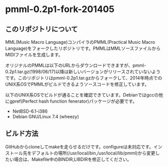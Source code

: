 pmml-0.2p1-fork-201405
============================

このリポジトリについて
----------------------

MML(Music Macro Language)コンパイラのPMML(Practical Music Macro Language)をフォークしたリポジトリです。PMMLはMMLソースファイルからMIDIファイルを生成します。

オリジナルのPMMLは以下のURLからダウンロードできますが、pmml-0.2p1.tar.gz(1998/06/17)以降は新しいバージョンがリリースされていないようです。このリポジトリはpmml-0.2p1.tar.gzからフォークして、2014年時点でのUNIX系OSでPMMLがビルドできるようソースコードを修正しています。

以下のUNIX系OSでビルドが通ることを確認できています。Debianではgccの他にgpref(Perfect hash function fenerator)パッケージが必要です。

 * NetBSD-6.1-i386
 * Debian GNU/Linux 7.4 (wheezy)

ビルド方法
----------

GitHubからcloneしてmakeを走らせるだけです。configureは未対応です。インストール先をデフォルトの場所(/usr/local/bin,/usr/local/lib/pmml)から変更したい場合は、Makefile中のBINDIR,LIBDIRを修正してください。
